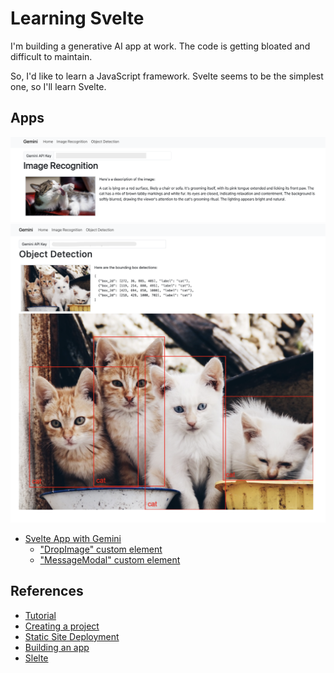 # Learning Svelte

I'm building a generative AI app at work. The code is getting bloated and difficult to maintain.

So, I'd like to learn a JavaScript framework. Svelte seems to be the simplest one, so I'll learn Svelte.

## Apps

<img src="docs/image_recognition.png" width=600>

<img src="docs/object_detection.png" width=600>

- [Svelte App with Gemini](./gemini)
  - ["DropImage" custom element](./gemini/src/lib/DropImage.svelte)
  - ["MessageModal" custom element](./gemini/src/lib/MessageModal.svelte)

## References

- [Tutorial](https://svelte.dev/tutorial/kit/introducing-sveltekit)
- [Creating a project](https://svelte.dev/docs/kit/creating-a-project)
- [Static Site Deployment](https://svelte.dev/docs/kit/adapter-static)
- [Building an app](https://svelte.dev/docs/kit/building-your-app)
- [Slelte](https://threlte.xyz/)
